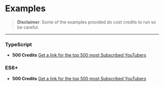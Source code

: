 # Examples

> **Disclaimer**: Some of the examples provided do cost credits to run so be careful.

---

### TypeScript

- **500 Credits** [Get a link for the top 500 most Subscribed YouTubers](ts/youtube-top-500.ts)

### ES6+

- **500 Credits** [Get a link for the top 500 most Subscribed YouTubers](js/youtube-top-500.js)
